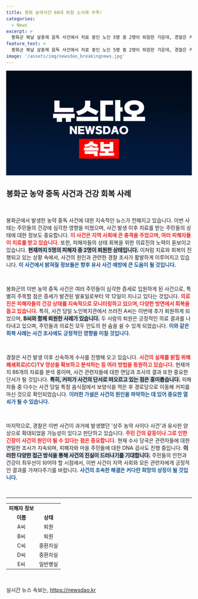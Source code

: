 ```yaml
---
title: 봉화 농약사건 60대 퇴원 소식에 주목!
categories:
  - News
excerpt: >
  봉화군 복날 살충제 음독 사건에서 치료 중인 노인 5명 중 2명이 퇴원한 가운데, 경찰은 커피를 중요한 단서로 보고 수사를 확대하고 있다. 과거의 갈등 사례와 연관지어 농약이 유출된 경위를 추적 중이다.
feature_text: >
  봉화군 복날 살충제 음독 사건에서 치료 중인 노인 5명 중 2명이 퇴원한 가운데, 경찰은 커피를 중요한 단서로 보고 수사를 확대하고 있다. 과거의 갈등 사례와 연관지어 농약이 유출된 경위를 추적 중이다.
image: '/assets/img/newsdao_breakingnews.jpg'
---
```


<p><img src="/assets/img/newsdao_breakingnews.jpg" alt="pcversion 속보" /></p>

<h2 data-ke-size="size26">봉화군 농약 중독 사건과 건강 회복 사례</h2>

<p data-ke-size="size16">&nbsp;</p>

<p>봉화군에서 발생한 농약 중독 사건에 대한 지속적인 뉴스가 전해지고 있습니다. 이번 사태는 주민들의 건강에 심각한 영향을 미쳤으며, 사건 발생 이후 치료를 받는 주민들의 상태에 대한 정보도 중요합니다. <b><span style="color: #ee2323;">이 사건은 지역 사회에 큰 충격을 주었으며, 여러 피해자들이 치료를 받고 있습니다.</span></b> 또한, 피해자들의 상태 회복을 위한 의료진의 노력이 돋보이고 있습니다. <b><span style="background-color: #21538527;">현재까지 5명의 피해자 중 2명이 퇴원한 상태입니다.</span></b> 이처럼 치료와 회복이 진행되고 있는 상황 속에서, 사건의 원인과 관련한 경찰 조사가 활발하게 이루어지고 있습니다. <b><span style="color: #1a5490;">이 사건에서 밝혀질 정보들은 향후 유사 사건 예방에 큰 도움이 될 것입니다.</span></b></p>

<p data-ke-size="size16">&nbsp;</p>

<p>봉화군의 이번 농약 중독 사건은 여러 주민들이 심각한 증세로 입원하게 된 사건으로, 특별히 주목할 점은 증세가 발견된 발표일로부터 약 12일이 지나고 있다는 것입니다. <b><span style="color: #ee2323;">의료진은 피해자들의 건강 상태를 지속적으로 모니터링하고 있으며, 다양한 방면에서 회복을 돕고 있습니다.</span></b> 특히, 사건 당일 노인복지관에서 쓰러진 A씨는 이번에 추가 퇴원하게 되었으며, <b><span style="background-color: #21538527;">B씨와 함께 퇴원한 사례가 있습니다.</span></b> 두 사람의 퇴원은 긍정적인 의료 결과를 나타내고 있으며, 주민들과 의료진 모두 안도의 한 숨을 쉴 수 있게 되었습니다.  <b><span style="color: #1a5490;">이와 같은 회복 사례는 사건 조사에도 긍정적인 영향을 미칠 것입니다.</span></b></p>

<p data-ke-size="size16">&nbsp;</p>

<p>경찰은 사건 발생 이후 신속하게 수사를 진행해 오고 있습니다. <b><span style="color: #ee2323;">사건의 실체를 밝힐 위해 폐쇄회로(CC)TV 영상을 확보하고 분석하는 등 여러 방법을 동원하고 있습니다.</span></b> 현재까지 86개의 자료를 분석 중이며, 사건 관련자들에 대한 면담과 조사의 결과 또한 중요한 단서가 될 것입니다. <b><span style="background-color: #21538527;">특히, 커피가 사건의 단서로 떠오르고 있는 점은 흥미롭습니다.</span></b> 피해자들 중 다수는 사건 당일 특정 음식점에서 보양식을 먹은 후 경로당으로 이동해 커피를 마신 것으로 확인되었습니다. <b><span style="color: #1a5490;">이러한 가설은 사건의 원인을 파악하는 데 있어 중요한 열쇠가 될 수 있습니다.</span></b></p>

<p data-ke-size="size16">&nbsp;</p>

<p>마지막으로, 경찰은 이번 사건이 과거에 발생했던 '상주 농약 사이다 사건'과 유사한 양상으로 확대되었을 가능성이 있다고 판단하고 있습니다. <b><span style="color: #ee2323;">주민 간의 갈등이나 그로 인한 긴장이 사건의 원인이 될 수 있다는 점은 중요합니다.</span></b> 현재 수사 당국은 관련자들에 대한 면밀한 조사가 지속되며, 피해자와 마을 주민들에 대한 DNA 검사도 진행 중입니다. <b><span style="background-color: #21538527;">이러한 다양한 접근 방식을 통해 사건의 진실이 드러나기를 기대합니다.</span></b> 주민들의 안전과 건강이 최우선이 되어야 할 시점에서, 이번 사건이 지역 사회와 모든 관련자에게 긍정적인 결과를 가져다주기를 바랍니다. <b><span style="color: #1a5490;">사건의 조속한 해결은 커다란 희망의 상징이 될 것입니다.</span></b></p>

<p data-ke-size="size16">&nbsp;</p>

<hr>

<table style="width: 100%; border-collapse: collapse;">
    <tr>
        <td style="text-align: center; height: 17px;"><b>피해자 정보</b></td>
    </tr>
    <tr>
        <td style="text-align: center; height: 17px;"><b>이름</b></td>
        <td style="text-align: center; height: 17px;"><b>상태</b></td>
    </tr>
    <tr>
        <td style="text-align: center; height: 17px;">A씨</td>
        <td style="text-align: center; height: 17px;">퇴원</td>
    </tr>
    <tr>
        <td style="text-align: center; height: 17px;">B씨</td>
        <td style="text-align: center; height: 17px;">퇴원</td>
    </tr>
    <tr>
        <td style="text-align: center; height: 17px;">C씨</td>
        <td style="text-align: center; height: 17px;">중환자실</td>
    </tr>
    <tr>
        <td style="text-align: center; height: 17px;">D씨</td>
        <td style="text-align: center; height: 17px;">중환자실</td>
    </tr>
    <tr>
        <td style="text-align: center; height: 17px;">E씨</td>
        <td style="text-align: center; height: 17px;">일반병실</td>
    </tr>
</table>

<p data-ke-size="size16">&nbsp;</p>
실시간 뉴스 속보는, <a href="https://newsdao.kr" rel="dofollow">https://newsdao.kr</a>



